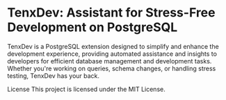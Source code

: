 # TenxDev: Assistant for Stress-Free Development on PostgreSQL
TenxDev is a PostgreSQL extension designed to simplify and enhance the development experience, providing automated assistance and insights to developers for efficient database management and development tasks. Whether you're working on queries, schema changes, or handling stress testing, TenxDev has your back.



License
This project is licensed under the MIT License.
